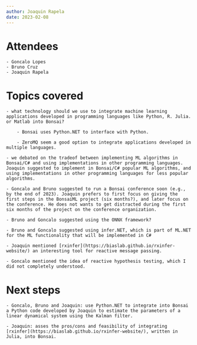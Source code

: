 ```yaml
---
author: Joaquin Rapela
date: 2023-02-08
---
```


# Attendees

    - Goncalo Lopes
    - Bruno Cruz
    - Joaquin Rapela

# Topics covered

    - what technology should we use to integrate machine learning applications developed in programming languages like Python, R. Julia. or Matlab into Bonsai?

        - Bonsai uses Python.NET to interface with Python.

        - ZeroMQ seem a good option to integrate applications developed in multiple languages.
 
    - we debated on the tradeof between implementing ML algorithms in Bonsai/C# and using implementations in other programming languages. Joaquin suggested to implement in Bonsai/C# popular ML algorithms, and using implementations in other programming languages for less popular algorithms.

    - Goncalo and Bruno suggested to run a Bonsai conference soon (e.g., by the end of 2023). Joaquin prefers to first focus on giving the first steps in the BonsaiML project (six months?), and later focus on the conference. He does not wants to get distracted during the first six months of the project on the conference organization.

    - Bruno and Goncalo suggested using the ONNX framework?

    - Bruno and Goncalo suggested using infer.NET, which is part of ML.NET for the ML functionality that will be implemented in C#

    - Joaquin mentioned [rxinfer](https://biaslab.github.io/rxinfer-website/) an interesting tool for reactive message passing.

    - Goncalo mentioned the idea of reactive hypothesis testing, which I did not completely understood.

# Next steps

    - Goncalo, Bruno and Joaquin: use Python.NET to integrate into Bonsai a Python code developed by Joaquin to estimate the parameters of a linear dynamical system using the Kalman filter.

    - Joaquin: asses the pros/cons and feasibility of integrating [rxinfer](https://biaslab.github.io/rxinfer-website/), written in Julia, into Bonsai.


